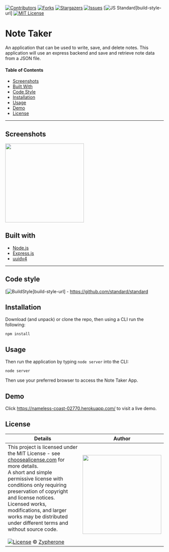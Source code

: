 [contributors-shield]: https://img.shields.io/github/contributors/Zypherone/note-taker.svg?style=flat-square
[contributors-url]: https://github.com/Zypherone/note-taker/graphs/contributors
[forks-shield]: https://img.shields.io/github/forks/Zypherone/note-taker.svg?style=flat-square
[forks-url]: https://github.com/Zypherone/note-taker/network/members
[stars-shield]: https://img.shields.io/github/stars/Zypherone/note-taker.svg?style=flat-square
[stars-url]: https://github.com/Zypherone/note-taker/stargazers
[issues-shield]: https://img.shields.io/github/issues/Zypherone/note-taker.svg?style=flat-square
[issues-url]: https://github.com/Zypherone/note-taker/issues
[build-style-shield]: https://img.shields.io/badge/code%20style-standard-brightgreen.svg?style=flat
[build-style-url]: https://github.com/feross/standard
[license-shield]: https://img.shields.io/github/license/Zypherone/note-taker.svg?style=flat-square
[license-url]: https://github.com/Zypherone/note-taker/blob/master/LICENSE.txt

[![Contributors][contributors-shield]][contributors-url] [![Forks][forks-shield]][forks-url] [![Stargazers][stars-shield]][stars-url] [![Issues][issues-shield]][issues-url] [![JS Standard][build-style-shield]]build-style-url] [![MIT License][license-shield]][license-url]

# Note Taker
An application that can be used to write, save, and delete notes. This application will use an express backend and save and retrieve note data from a JSON file.

#### Table of Contents
- [Screenshots](#Screenshots)
- [Built With](#Built_With)
- [Code Style](#Code_Style)
- [Installation](#Installation)
- [Usage](#Usage)
- [Demo](#Demo)
- [License](#License)

---

## Screenshots
<img src="example.gif" width="250">

## Built with
- [Node.js](https://nodejs.org/en/)
- [Express.js](https://expressjs.com/)
- [uuidv4](https://www.npmjs.com/package/uuidv4)

---

## Code style
[![BuildStyle][build-style-shield]]build-style-url] - https://github.com/standard/standard

## Installation
Download (and unpack) or clone the repo, then using a CLI run the following:

```
npm install
```

## Usage
Then run the application by typing ```node server``` into the CLI:

```
node server
```

Then use your preferred browser to access the Note Taker App.

## Demo

Click https://nameless-coast-02770.herokuapp.com/ to visit a live demo.

## License
| Details | Author |
|---|---|
|This project is licensed under the MIT License - see [choosealicense.com](http://choosealicense.com/licenses/mit/) for more details.<br />A short and simple permissive license with conditions only requiring preservation of copyright and license notices. Licensed works, modifications, and larger works may be distributed under different terms and without source code.<br /><br />[![License](https://img.shields.io/badge/License-MIT-blue.svg)](http://choosealicense.com/licenses/mit/) © [Zypherone](zypherone@github.com)| <img src="https://avatars1.githubusercontent.com/u/360494?v=" width="250"> |
